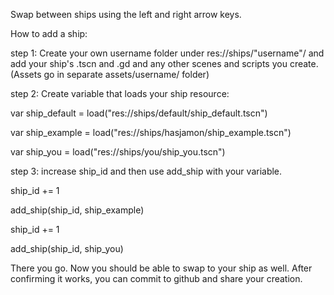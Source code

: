 Swap between ships using the left and right arrow keys.

How to add a ship:

step 1: Create your own username folder under res://ships/"username"/ and add your ship's .tscn and .gd and any other scenes and scripts you create. (Assets go in separate assets/username/ folder)

step 2: Create variable that loads your ship resource:

  var ship_default = load("res://ships/default/ship_default.tscn")
  
  var ship_example = load("res://ships/hasjamon/ship_example.tscn")
  
  var ship_you = load("res://ships/you/ship_you.tscn")
  
step 3: increase ship_id and then use add_ship with your variable.

  ship_id += 1
  
  add_ship(ship_id, ship_example)
  
  ship_id += 1
  
  add_ship(ship_id, ship_you)

There you go. Now you should be able to swap to your ship as well. After confirming it works, you can commit to github and share your creation.
